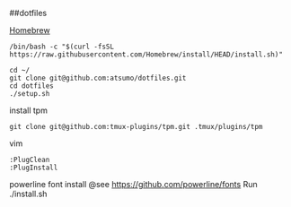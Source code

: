 ##dotfiles 

[Homebrew](https://brew.sh/)
```
/bin/bash -c "$(curl -fsSL https://raw.githubusercontent.com/Homebrew/install/HEAD/install.sh)"
```

```
cd ~/
git clone git@github.com:atsumo/dotfiles.git
cd dotfiles
./setup.sh
```

install tpm
```
git clone git@github.com:tmux-plugins/tpm.git .tmux/plugins/tpm
```

vim
```
:PlugClean
:PlugInstall
```

powerline font install
@see https://github.com/powerline/fonts
Run ./install.sh
